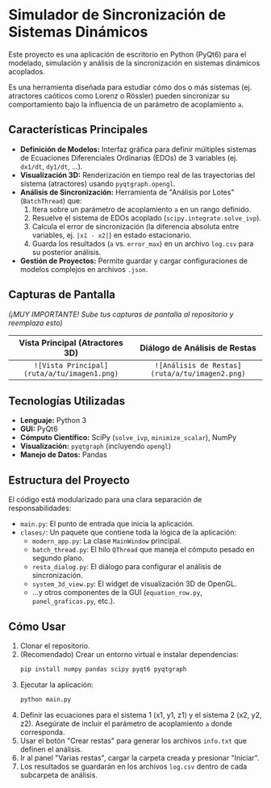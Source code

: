 # Simulador de Sincronización de Sistemas Dinámicos

Este proyecto es una aplicación de escritorio en Python (PyQt6) para el modelado, simulación y análisis de la sincronización en sistemas dinámicos acoplados.

Es una herramienta diseñada para estudiar cómo dos o más sistemas (ej. atractores caóticos como Lorenz o Rössler) pueden sincronizar su comportamiento bajo la influencia de un parámetro de acoplamiento `a`.

## Características Principales

* **Definición de Modelos:** Interfaz gráfica para definir múltiples sistemas de Ecuaciones Diferenciales Ordinarias (EDOs) de 3 variables (ej. `dx1/dt`, `dy1/dt`, ...).
* **Visualización 3D:** Renderización en tiempo real de las trayectorias del sistema (atractores) usando `pyqtgraph.opengl`.
* **Análisis de Sincronización:** Herramienta de "Análisis por Lotes" (`BatchThread`) que:
    1.  Itera sobre un parámetro de acoplamiento `a` en un rango definido.
    2.  Resuelve el sistema de EDOs acoplado (`scipy.integrate.solve_ivp`).
    3.  Calcula el error de sincronización (la diferencia absoluta entre variables, ej. `|x1 - x2|`) en estado estacionario.
    4.  Guarda los resultados (`a` vs. `error_max`) en un archivo `log.csv` para su posterior análisis.
* **Gestión de Proyectos:** Permite guardar y cargar configuraciones de modelos complejos en archivos `.json`.

## Capturas de Pantalla

*(¡MUY IMPORTANTE! Sube tus capturas de pantalla al repositorio y reemplaza esto)*

| Vista Principal (Atractores 3D) | Diálogo de Análisis de Restas |
| :---: | :---: |
| `![Vista Principal](ruta/a/tu/imagen1.png)` | `![Análisis de Restas](ruta/a/tu/imagen2.png)` |

## Tecnologías Utilizadas

* **Lenguaje:** Python 3
* **GUI:** PyQt6
* **Cómputo Científico:** SciPy (`solve_ivp`, `minimize_scalar`), NumPy
* **Visualización:** `pyqtgraph` (incluyendo `opengl`)
* **Manejo de Datos:** Pandas

## Estructura del Proyecto

El código está modularizado para una clara separación de responsabilidades:

* `main.py`: El punto de entrada que inicia la aplicación.
* `clases/`: Un paquete que contiene toda la lógica de la aplicación:
    * `modern_app.py`: La clase `MainWindow` principal.
    * `batch_thread.py`: El hilo `QThread` que maneja el cómputo pesado en segundo plano.
    * `resta_dialog.py`: El diálogo para configurar el análisis de sincronización.
    * `system_3d_view.py`: El widget de visualización 3D de OpenGL.
    * ...y otros componentes de la GUI (`equation_row.py`, `panel_graficas.py`, etc.).

## Cómo Usar

1.  Clonar el repositorio.
2.  (Recomendado) Crear un entorno virtual e instalar dependencias:
    ```bash
    pip install numpy pandas scipy pyqt6 pyqtgraph
    ```
3.  Ejecutar la aplicación:
    ```bash
    python main.py
    ```
4.  Definir las ecuaciones para el sistema 1 (x1, y1, z1) y el sistema 2 (x2, y2, z2). Asegúrate de incluir el parámetro de acoplamiento `a` donde corresponda.
5.  Usar el botón "Crear restas" para generar los archivos `info.txt` que definen el análisis.
6.  Ir al panel "Varias restas", cargar la carpeta creada y presionar "Iniciar".
7.  Los resultados se guardarán en los archivos `log.csv` dentro de cada subcarpeta de análisis.
